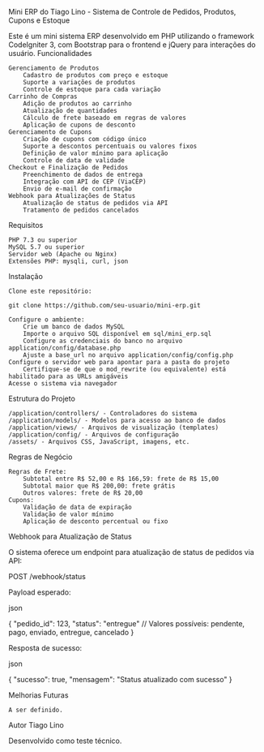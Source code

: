 Mini ERP do Tiago Lino - Sistema de Controle de Pedidos, Produtos, Cupons e Estoque

Este é um mini sistema ERP desenvolvido em PHP utilizando o framework CodeIgniter 3, com Bootstrap para o frontend e jQuery para interações do usuário.
Funcionalidades

    Gerenciamento de Produtos
        Cadastro de produtos com preço e estoque
        Suporte a variações de produtos
        Controle de estoque para cada variação
    Carrinho de Compras
        Adição de produtos ao carrinho
        Atualização de quantidades
        Cálculo de frete baseado em regras de valores
        Aplicação de cupons de desconto
    Gerenciamento de Cupons
        Criação de cupons com código único
        Suporte a descontos percentuais ou valores fixos
        Definição de valor mínimo para aplicação
        Controle de data de validade
    Checkout e Finalização de Pedidos
        Preenchimento de dados de entrega
        Integração com API de CEP (ViaCEP)
        Envio de e-mail de confirmação
    Webhook para Atualizações de Status
        Atualização de status de pedidos via API
        Tratamento de pedidos cancelados

Requisitos

    PHP 7.3 ou superior
    MySQL 5.7 ou superior
    Servidor web (Apache ou Nginx)
    Extensões PHP: mysqli, curl, json

Instalação

    Clone este repositório:

    git clone https://github.com/seu-usuario/mini-erp.git

    Configure o ambiente:
        Crie um banco de dados MySQL
        Importe o arquivo SQL disponível em sql/mini_erp.sql
        Configure as credenciais do banco no arquivo application/config/database.php
        Ajuste a base_url no arquivo application/config/config.php
    Configure o servidor web para apontar para a pasta do projeto
        Certifique-se de que o mod_rewrite (ou equivalente) está habilitado para as URLs amigáveis
    Acesse o sistema via navegador

Estrutura do Projeto

    /application/controllers/ - Controladores do sistema
    /application/models/ - Modelos para acesso ao banco de dados
    /application/views/ - Arquivos de visualização (templates)
    /application/config/ - Arquivos de configuração
    /assets/ - Arquivos CSS, JavaScript, imagens, etc.

Regras de Negócio

    Regras de Frete:
        Subtotal entre R$ 52,00 e R$ 166,59: frete de R$ 15,00
        Subtotal maior que R$ 200,00: frete grátis
        Outros valores: frete de R$ 20,00
    Cupons:
        Validação de data de expiração
        Validação de valor mínimo
        Aplicação de desconto percentual ou fixo

Webhook para Atualização de Status

O sistema oferece um endpoint para atualização de status de pedidos via API:

POST /webhook/status

Payload esperado:

json

{
  "pedido_id": 123,
  "status": "entregue" // Valores possíveis: pendente, pago, enviado, entregue, cancelado
}

Resposta de sucesso:

json

{
  "sucesso": true,
  "mensagem": "Status atualizado com sucesso"
}

Melhorias Futuras

    A ser definido.

Autor
Tiago Lino

Desenvolvido como teste técnico.
